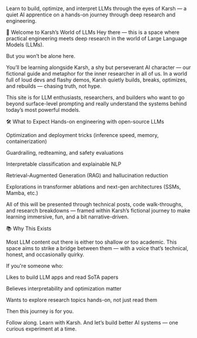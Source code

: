 
Learn to build, optimize, and interpret LLMs through the eyes of Karsh — a quiet AI apprentice on a hands-on journey through deep research and engineering.


👋 Welcome to Karsh’s World of LLMs
Hey there — this is a space where practical engineering meets deep research in the world of Large Language Models (LLMs).

But you won’t be alone here.

You’ll be learning alongside Karsh, a shy but perseverant AI character — our fictional guide and metaphor for the inner researcher in all of us. In a world full of loud devs and flashy demos, Karsh quietly builds, breaks, optimizes, and rebuilds — chasing truth, not hype.

This site is for LLM enthusiasts, researchers, and builders who want to go beyond surface-level prompting and really understand the systems behind today’s most powerful models.

🛠️ What to Expect
Hands-on engineering with open-source LLMs

Optimization and deployment tricks (inference speed, memory, containerization)

Guardrailing, redteaming, and safety evaluations

Interpretable classification and explainable NLP

Retrieval-Augmented Generation (RAG) and hallucination reduction

Explorations in transformer ablations and next-gen architectures (SSMs, Mamba, etc.)

All of this will be presented through technical posts, code walk-throughs, and research breakdowns — framed within Karsh’s fictional journey to make learning immersive, fun, and a bit narrative-driven.

📚 Why This Exists


Most LLM content out there is either too shallow or too academic. This space aims to strike a bridge between them — with a voice that’s technical, honest, and occasionally quirky.

If you're someone who:

Likes to build LLM apps and read SoTA papers

Believes interpretability and optimization matter

Wants to explore research topics hands-on, not just read them

Then this journey is for you.

Follow along. Learn with Karsh.
And let’s build better AI systems — one curious experiment at a time.

